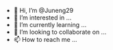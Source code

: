 - 👋 Hi, I’m @Juneng29
- 👀 I’m interested in ...
- 🌱 I’m currently learning ...
- 💞️ I’m looking to collaborate on ...
- 📫 How to reach me ...

<!---
Juneng29/Juneng29 is a ✨ special ✨ repository because its `README.md` (this file) appears on your GitHub profile.
You can click the Preview link to take a look
